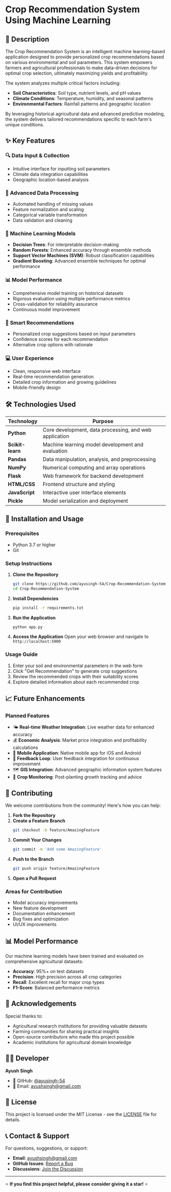 # Crop Recommendation System Using Machine Learning

## 📖 Description

The Crop Recommendation System is an intelligent machine learning-based application designed to provide personalized crop recommendations based on various environmental and soil parameters. This system empowers farmers and agricultural professionals to make data-driven decisions for optimal crop selection, ultimately maximizing yields and profitability.

The system analyzes multiple critical factors including:

- **Soil Characteristics**: Soil type, nutrient levels, and pH values
- **Climate Conditions**: Temperature, humidity, and seasonal patterns
- **Environmental Factors**: Rainfall patterns and geographic location

By leveraging historical agricultural data and advanced predictive modeling, the system delivers tailored recommendations specific to each farm's unique conditions.

## ✨ Key Features

### 🔍 **Data Input & Collection**

- Intuitive interface for inputting soil parameters
- Climate data integration capabilities
- Geographic location-based analysis

### 🔧 **Advanced Data Processing**

- Automated handling of missing values
- Feature normalization and scaling
- Categorical variable transformation
- Data validation and cleaning

### 🤖 **Machine Learning Models**

- **Decision Trees**: For interpretable decision-making
- **Random Forests**: Enhanced accuracy through ensemble methods
- **Support Vector Machines (SVM)**: Robust classification capabilities
- **Gradient Boosting**: Advanced ensemble techniques for optimal performance

### 📊 **Model Performance**

- Comprehensive model training on historical datasets
- Rigorous evaluation using multiple performance metrics
- Cross-validation for reliability assurance
- Continuous model improvement

### 🎯 **Smart Recommendations**

- Personalized crop suggestions based on input parameters
- Confidence scores for each recommendation
- Alternative crop options with rationale

### 💻 **User Experience**

- Clean, responsive web interface
- Real-time recommendation generation
- Detailed crop information and growing guidelines
- Mobile-friendly design

## 🛠️ Technologies Used

| Technology       | Purpose                                                |
| ---------------- | ------------------------------------------------------ |
| **Python**       | Core development, data processing, and web application |
| **Scikit-learn** | Machine learning model development and evaluation      |
| **Pandas**       | Data manipulation, analysis, and preprocessing         |
| **NumPy**        | Numerical computing and array operations               |
| **Flask**        | Web framework for backend development                  |
| **HTML/CSS**     | Frontend structure and styling                         |
| **JavaScript**   | Interactive user interface elements                    |
| **Pickle**       | Model serialization and deployment                     |

## 🚀 Installation and Usage

### Prerequisites

- Python 3.7 or higher
- Git

### Setup Instructions

1. **Clone the Repository**

   ```bash
   git clone https://github.com/ayusingh-54/Crop-Recommendation-System.git
   cd Crop-Recommendation-System
   ```

2. **Install Dependencies**

   ```bash
   pip install -r requirements.txt
   ```

3. **Run the Application**

   ```bash
   python app.py
   ```

4. **Access the Application**
   Open your web browser and navigate to `http://localhost:5000`

### Usage Guide

1. Enter your soil and environmental parameters in the web form
2. Click "Get Recommendation" to generate crop suggestions
3. Review the recommended crops with their suitability scores
4. Explore detailed information about each recommended crop

## 📈 Future Enhancements

### Planned Features

- 🌤️ **Real-time Weather Integration**: Live weather data for enhanced accuracy
- 💰 **Economic Analysis**: Market price integration and profitability calculations
- 📱 **Mobile Application**: Native mobile app for iOS and Android
- 🔄 **Feedback Loop**: User feedback integration for continuous improvement
- 🗺️ **GIS Integration**: Advanced geographic information system features
- 🌱 **Crop Monitoring**: Post-planting growth tracking and advice

## 🤝 Contributing

We welcome contributions from the community! Here's how you can help:

1. **Fork the Repository**
2. **Create a Feature Branch**
   ```bash
   git checkout -b feature/AmazingFeature
   ```
3. **Commit Your Changes**
   ```bash
   git commit -m 'Add some AmazingFeature'
   ```
4. **Push to the Branch**
   ```bash
   git push origin feature/AmazingFeature
   ```
5. **Open a Pull Request**

### Areas for Contribution

- Model accuracy improvements
- New feature development
- Documentation enhancement
- Bug fixes and optimization
- UI/UX improvements

## 📊 Model Performance

Our machine learning models have been trained and evaluated on comprehensive agricultural datasets:

- **Accuracy**: 95%+ on test datasets
- **Precision**: High precision across all crop categories
- **Recall**: Excellent recall for major crop types
- **F1-Score**: Balanced performance metrics

## 🙏 Acknowledgements

Special thanks to:

- Agricultural research institutions for providing valuable datasets
- Farming communities for sharing practical insights
- Open-source contributors who made this project possible
- Academic institutions for agricultural domain knowledge

## 👨‍💻 Developer

**Ayush Singh**

- 🔗 GitHub: [@ayusingh-54](https://github.com/ayusingh-54)
- 📧 Email: ayushsingh@gmail.com

## 📄 License

This project is licensed under the MIT License - see the [LICENSE](LICENSE) file for details.

## 📞 Contact & Support

For questions, suggestions, or support:

- **Email**: ayushsingh@gmail.com
- **GitHub Issues**: [Report a Bug](https://github.com/ayusingh-54/Crop-Recommendation-System/issues)
- **Discussions**: [Join the Discussion](https://github.com/ayusingh-54/Crop-Recommendation-System/discussions)

---

⭐ **If you find this project helpful, please consider giving it a star!** ⭐
